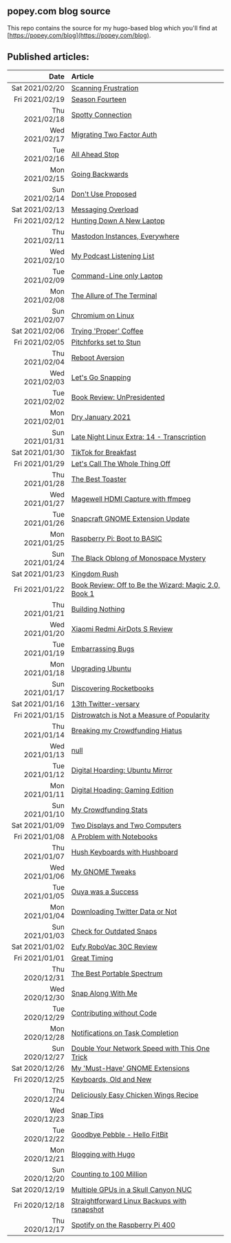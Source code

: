 ## popey.com blog source

This repo contains the source for my hugo-based blog which you'll find at [https://popey.com/blog](https://popey.com/blog).

## Published articles:

| Date | Article |
| ---: | :-- |
| Sat 2021/02/20 | [Scanning Frustration](https://popey.com/blog/2021/02/scanning-frustration/) |
| Fri 2021/02/19 | [Season Fourteen](https://popey.com/blog/2021/02/season-fourteen/) |
| Thu 2021/02/18 | [Spotty Connection](https://popey.com/blog/2021/02/spotty-connection/) |
| Wed 2021/02/17 | [Migrating Two Factor Auth](https://popey.com/blog/2021/02/migrating-two-factor-auth/) |
| Tue 2021/02/16 | [All Ahead Stop](https://popey.com/blog/2021/02/all-ahead-stop/) |
| Mon 2021/02/15 | [Going Backwards](https://popey.com/blog/2021/02/going-backwards/) |
| Sun 2021/02/14 | [Don't Use Proposed](https://popey.com/blog/2021/02/dont-use-proposed/) |
| Sat 2021/02/13 | [Messaging Overload](https://popey.com/blog/2021/02/messaging-overload/) |
| Fri 2021/02/12 | [Hunting Down A New Laptop](https://popey.com/blog/2021/02/hunting-down-a-new-laptop/) |
| Thu 2021/02/11 | [Mastodon Instances, Everywhere](https://popey.com/blog/2021/02/mastodon-instances-everywhere/) |
| Wed 2021/02/10 | [My Podcast Listening List](https://popey.com/blog/2021/02/my-podcast-listening-list/) |
| Tue 2021/02/09 | [Command-Line only Laptop](https://popey.com/blog/2021/02/command-line-only-laptop/) |
| Mon 2021/02/08 | [The Allure of The Terminal](https://popey.com/blog/2021/02/the-allure-of-the-terminal/) |
| Sun 2021/02/07 | [Chromium on Linux](https://popey.com/blog/2021/02/chromium-on-linux/) |
| Sat 2021/02/06 | [Trying 'Proper' Coffee](https://popey.com/blog/2021/02/trying-proper-coffee/) |
| Fri 2021/02/05 | [Pitchforks set to Stun](https://popey.com/blog/2021/02/pitchforks-set-to-stun/) |
| Thu 2021/02/04 | [Reboot Aversion](https://popey.com/blog/2021/02/reboot-aversion/) |
| Wed 2021/02/03 | [Let's Go Snapping](https://popey.com/blog/2021/02/lets-go-snapping/) |
| Tue 2021/02/02 | [Book Review: UnPresidented](https://popey.com/blog/2021/02/book-review-unpresidented/) |
| Mon 2021/02/01 | [Dry January 2021](https://popey.com/blog/2021/02/dry-january-2021/) |
| Sun 2021/01/31 | [Late Night Linux Extra: 14 - Transcription](https://popey.com/blog/2021/01/late-night-linux-extra-14-transcription/) |
| Sat 2021/01/30 | [TikTok for Breakfast](https://popey.com/blog/2021/01/tiktok-for-breakfast/) |
| Fri 2021/01/29 | [Let's Call The Whole Thing Off](https://popey.com/blog/2021/01/lets-call-the-whole-thing-off/) |
| Thu 2021/01/28 | [The Best Toaster](https://popey.com/blog/2021/01/the-best-toaster/) |
| Wed 2021/01/27 | [Magewell HDMI Capture with ffmpeg](https://popey.com/blog/2021/01/magewell-hdmi-capture-with-ffmpeg) |
| Tue 2021/01/26 | [Snapcraft GNOME Extension Update](https://popey.com/blog/2021/01/snapcraft-gnome-extension-update) |
| Mon 2021/01/25 | [Raspberry Pi: Boot to BASIC](https://popey.com/blog/2021/01/raspberry-pi-boot-to-basic) |
| Sun 2021/01/24 | [The Black Oblong of Monospace Mystery](https://popey.com/blog/2021/01/the-black-oblong-of-monospace-mystery) |
| Sat 2021/01/23 | [Kingdom Rush](https://popey.com/blog/2021/01/kingdom-rush) |
| Fri 2021/01/22 | [Book Review: Off to Be the Wizard: Magic 2.0, Book 1](https://popey.com/blog/2021/01/book-review-off-to-be-the-wizard) |
| Thu 2021/01/21 | [Building Nothing](https://popey.com/blog/2021/01/building-nothing) |
| Wed 2021/01/20 | [Xiaomi Redmi AirDots S Review](https://popey.com/blog/2021/01/xiaomi-redmi-airdots-s-review) |
| Tue 2021/01/19 | [Embarrassing Bugs](https://popey.com/blog/2021/01/embarrassing-bugs) |
| Mon 2021/01/18 | [Upgrading Ubuntu](https://popey.com/blog/2021/01/upgrading-ubuntu) |
| Sun 2021/01/17 | [Discovering Rocketbooks](https://popey.com/blog/2021/01/discovering-rocketbooks) |
| Sat 2021/01/16 | [13th Twitter-versary](https://popey.com/blog/2021/01/13th-twitterversary) |
| Fri 2021/01/15 | [Distrowatch is Not a Measure of Popularity](https://popey.com/blog/2021/01/distrowatch-is-not-a-measure-of-popularity) |
| Thu 2021/01/14 | [Breaking my Crowdfunding Hiatus](https://popey.com/blog/2021/01/breaking-my-crowdfunding-hiatus) |
| Wed 2021/01/13 | [null](https://popey.com/blog/2021/01/null) |
| Tue 2021/01/12 | [Digital Hoarding: Ubuntu Mirror](https://popey.com/blog/2021/01/digital-hoarding-ubuntu-mirror) |
| Mon 2021/01/11 | [Digital Hoading: Gaming Edition](https://popey.com/blog/2021/01/digital-hoarding-gaming-edition) |
| Sun 2021/01/10 | [My Crowdfunding Stats](https://popey.com/blog/2021/01/my-crowdfunding-stats) |
| Sat 2021/01/09 | [Two Displays and Two Computers](https://popey.com/blog/2021/01/two-displays-and-two-computers) |
| Fri 2021/01/08 | [A Problem with Notebooks](https://popey.com/blog/2021/01/a-problem-with-notebooks) |
| Thu 2021/01/07 | [Hush Keyboards with Hushboard](https://popey.com/blog/2021/01/hush-keyboards-with-hushboard) |
| Wed 2021/01/06 | [My GNOME Tweaks](https://popey.com/blog/2021/01/my-gnome-tweaks) |
| Tue 2021/01/05 | [Ouya was a Success](https://popey.com/blog/2021/01/ouya-was-a-success) |
| Mon 2021/01/04 | [Downloading Twitter Data or Not](https://popey.com/blog/2021/01/downloading-twitter-data-or-not) |
| Sun 2021/01/03 | [Check for Outdated Snaps](https://popey.com/blog/2021/01/check-for-outdated-snaps) |
| Sat 2021/01/02 | [Eufy RoboVac 30C Review](https://popey.com/blog/2021/01/eufy-robovac-30c-review) |
| Fri 2021/01/01 | [Great Timing](https://popey.com/blog/2021/01/great-timing) |
| Thu 2020/12/31 | [The Best Portable Spectrum](https://popey.com/blog/2020/12/the-best-portable-spectrum) |
| Wed 2020/12/30 | [Snap Along With Me](https://popey.com/blog/2020/12/snap-along-with-me) |
| Tue 2020/12/29 | [Contributing without Code](https://popey.com/blog/2020/12/contributing-without-code) |
| Mon 2020/12/28 | [Notifications on Task Completion](https://popey.com/blog/2020/12/notifications-on-task-completion) |
| Sun 2020/12/27 | [Double Your Network Speed with This One Trick](https://popey.com/blog/2020/12/double-your-network-speed-with-this-one-trick) |
| Sat 2020/12/26 | [My 'Must-Have' GNOME Extensions](https://popey.com/blog/2020/12/my-must-have-gnome-extensions) |
| Fri 2020/12/25 | [Keyboards, Old and New](https://popey.com/blog/2020/12/keyboards-old-and-new) |
| Thu 2020/12/24 | [Deliciously Easy Chicken Wings Recipe](https://popey.com/blog/2020/12/deliciously-easy-chicken-wings-recipe) |
| Wed 2020/12/23 | [Snap Tips](https://popey.com/blog/2020/12/snap-tips) |
| Tue 2020/12/22 | [Goodbye Pebble - Hello FitBit](https://popey.com/blog/2020/12/goodbye-pebble-hello-fitbit) |
| Mon 2020/12/21 | [Blogging with Hugo](https://popey.com/blog/2020/12/blogging-with-hugo) |
| Sun 2020/12/20 | [Counting to 100 Million](https://popey.com/blog/2020/12/counting-to-100-million) |
| Sat 2020/12/19 | [Multiple GPUs in a Skull Canyon NUC](https://popey.com/blog/2020/12/multiple-gpus-in-a-skull-canyon-nuc) |
| Fri 2020/12/18 | [Straightforward Linux Backups with rsnapshot](https://popey.com/blog/2020/12/straightforward-linux-backups-with-rsnapshot) |
| Thu 2020/12/17 | [Spotify on the Raspberry Pi 400](https://popey.com/blog/2020/12/spotify-on-the-raspberry-pi-400) |
